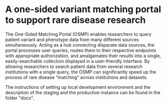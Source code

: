 # A one-sided variant matching portal to support rare disease research

The One-Sided Matching Portal (OSMP) enables researchers to query patient variant and phenotype data from many different sources simultaneously. Acting as a hub connecting disparate data sources, the portal processes user queries, routes them to their respective endpoints with appropriate authorization, and amalgamates their results into a single, easily-searchable collection displayed in a user-friendly interface. By allowing researchers to search patient data from several research institutions with a single query, the OSMP can significantly speed up the process of rare disease “matching” across institutions and datasets.

The instructions of setting up local development environment and the description of the staging and the production instance can be found in the folder "docs".
